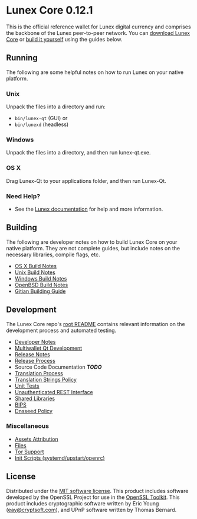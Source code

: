 Lunex Core 0.12.1
=====================

This is the official reference wallet for Lunex digital currency and comprises the backbone of the Lunex peer-to-peer network. You can [download Lunex Core](https://github.com/lunexcrypto/lunexcoin/releases) or [build it yourself](#building) using the guides below.

Running
---------------------
The following are some helpful notes on how to run Lunex on your native platform.

### Unix

Unpack the files into a directory and run:

- `bin/lunex-qt` (GUI) or
- `bin/lunexd` (headless)

### Windows

Unpack the files into a directory, and then run lunex-qt.exe.

### OS X

Drag Lunex-Qt to your applications folder, and then run Lunex-Qt.

### Need Help?

* See the [Lunex documentation](https://github.com/lunexcrypto/lunexcoin/wiki)
for help and more information.

Building
---------------------
The following are developer notes on how to build Lunex Core on your native platform. They are not complete guides, but include notes on the necessary libraries, compile flags, etc.

- [OS X Build Notes](build-osx.md)
- [Unix Build Notes](build-unix.md)
- [Windows Build Notes](build-windows.md)
- [OpenBSD Build Notes](build-openbsd.md)
- [Gitian Building Guide](gitian-building.md)

Development
---------------------
The Lunex Core repo's [root README](/README.md) contains relevant information on the development process and automated testing.

- [Developer Notes](developer-notes.md)
- [Multiwallet Qt Development](multiwallet-qt.md)
- [Release Notes](release-notes.md)
- [Release Process](release-process.md)
- Source Code Documentation ***TODO***
- [Translation Process](translation_process.md)
- [Translation Strings Policy](translation_strings_policy.md)
- [Unit Tests](unit-tests.md)
- [Unauthenticated REST Interface](REST-interface.md)
- [Shared Libraries](shared-libraries.md)
- [BIPS](bips.md)
- [Dnsseed Policy](dnsseed-policy.md)

### Miscellaneous
- [Assets Attribution](assets-attribution.md)
- [Files](files.md)
- [Tor Support](tor.md)
- [Init Scripts (systemd/upstart/openrc)](init.md)

License
---------------------
Distributed under the [MIT software license](http://www.opensource.org/licenses/mit-license.php).
This product includes software developed by the OpenSSL Project for use in the [OpenSSL Toolkit](https://www.openssl.org/). This product includes
cryptographic software written by Eric Young ([eay@cryptsoft.com](mailto:eay@cryptsoft.com)), and UPnP software written by Thomas Bernard.
